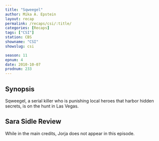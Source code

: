 ```yaml
---
title: "Sqweegel"
author: Mika A. Epstein
layout: recap
permalink: /recaps/csi/:title/
categories: [Recaps]
tags: ["CSI"]
station: CBS
showname: "CSI"
showslug: csi

season: 11
epnum: 4  
date: 2010-10-07
prodnum: 233  
---
```


## Synopsis

Sqweegel, a serial killer who is punishing local heroes that harbor hidden secrets, is on the hunt in Las Vegas.

## Sara Sidle Review

While in the main credits, Jorja does not appear in this episode.

